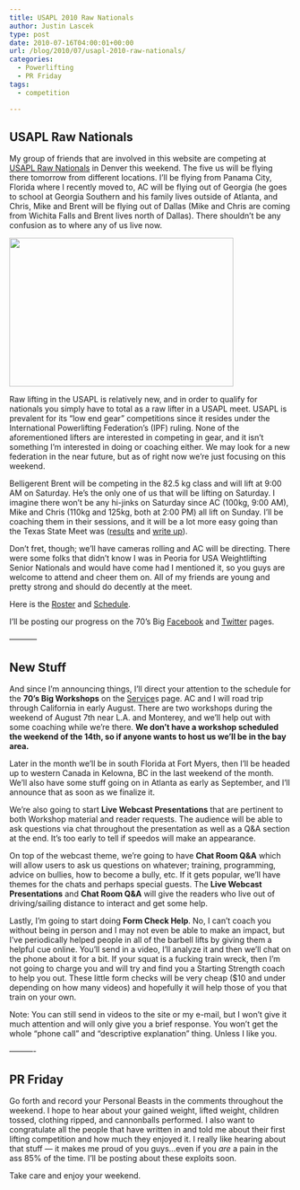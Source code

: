 ```yaml
---
title: USAPL 2010 Raw Nationals
author: Justin Lascek
type: post
date: 2010-07-16T04:00:01+00:00
url: /blog/2010/07/usapl-2010-raw-nationals/
categories:
  - Powerlifting
  - PR Friday
tags:
  - competition

---
```

## USAPL Raw Nationals

My group of friends that are involved in this website are competing at [USAPL Raw Nationals][1] in Denver this weekend. The five us will be flying there tomorrow from different locations. I&#8217;ll be flying from Panama City, Florida where I recently moved to, AC will be flying out of Georgia (he goes to school at Georgia Southern and his family lives outside of Atlanta, and Chris, Mike and Brent will be flying out of Dallas (Mike and Chris are coming from Wichita Falls and Brent lives north of Dallas). There shouldn&#8217;t be any confusion as to where any of us live now.
  

  
[<img data-attachment-id="2296" data-permalink="/blog/2010/07/usapl-2010-raw-nationals/trans/" data-orig-file="/2010/07/trans.gif" data-orig-size="1165,772" data-comments-opened="1" data-image-meta="{&quot;aperture&quot;:&quot;0&quot;,&quot;credit&quot;:&quot;&quot;,&quot;camera&quot;:&quot;&quot;,&quot;caption&quot;:&quot;&quot;,&quot;created_timestamp&quot;:&quot;0&quot;,&quot;copyright&quot;:&quot;&quot;,&quot;focal_length&quot;:&quot;0&quot;,&quot;iso&quot;:&quot;0&quot;,&quot;shutter_speed&quot;:&quot;0&quot;,&quot;title&quot;:&quot;&quot;}" data-image-title="trans" data-image-description="" data-medium-file="/2010/07/trans-400x265.gif" data-large-file="/2010/07/trans-1024x678.gif" src="/2010/07/trans-400x265.gif" alt="" title="trans" width="400" height="265" class="aligncenter size-medium wp-image-2296" srcset="/2010/07/trans-400x265.gif 400w, /2010/07/trans-1024x678.gif 1024w, /2010/07/trans.gif 1165w" sizes="(max-width: 400px) 100vw, 400px" />][2]

Raw lifting in the USAPL is relatively new, and in order to qualify for nationals you simply have to total as a raw lifter in a USAPL meet. USAPL is prevalent for its &#8220;low end gear&#8221; competitions since it resides under the International Powerlifting Federation&#8217;s (IPF) ruling. None of the aforementioned lifters are interested in competing in gear, and it isn&#8217;t something I&#8217;m interested in doing or coaching either. We may look for a new federation in the near future, but as of right now we&#8217;re just focusing on this weekend.
  

  
Belligerent Brent will be competing in the 82.5 kg class and will lift at 9:00 AM on Saturday. He&#8217;s the only one of us that will be lifting on Saturday. I imagine there won&#8217;t be any hi-jinks on Saturday since AC (100kg, 9:00 AM), Mike and Chris (110kg and 125kg, both at 2:00 PM) all lift on Sunday. I&#8217;ll be coaching them in their sessions, and it will be a lot more easy going than the Texas State Meet was ([results][3] and [write up][4]).
  

  
Don&#8217;t fret, though; we&#8217;ll have cameras rolling and AC will be directing. There were some folks that didn&#8217;t know I was in Peoria for USA Weightlifting Senior Nationals and would have come had I mentioned it, so you guys are welcome to attend and cheer them on. All of my friends are young and pretty strong and should do decently at the meet.
  

  
Here is the [Roster][5] and [Schedule][6].
  
I&#8217;ll be posting our progress on the 70&#8217;s Big [Facebook][7] and [Twitter][8] pages.
  
&#8212;&#8212;&#8212;&#8211;
  


## New Stuff

And since I&#8217;m announcing things, I&#8217;ll direct your attention to the schedule for the **70&#8217;s Big Workshops** on the [Service][9]s page. AC and I will road trip through California in early August. There are two workshops during the weekend of August 7th near L.A. and Monterey, and we&#8217;ll help out with some coaching while we&#8217;re there. **We don&#8217;t have a workshop scheduled the weekend of the 14th, so if anyone wants to host us we&#8217;ll be in the bay area.** 
  

  
Later in the month we&#8217;ll be in south Florida at Fort Myers, then I&#8217;ll be headed up to western Canada in Kelowna, BC in the last weekend of the month. We&#8217;ll also have some stuff going on in Atlanta as early as September, and I&#8217;ll announce that as soon as we finalize it.
  

  
We&#8217;re also going to start **Live Webcast Presentations** that are pertinent to both Workshop material and reader requests. The audience will be able to ask questions via chat throughout the presentation as well as a Q&A section at the end. It&#8217;s too early to tell if speedos will make an appearance.
  

  
On top of the webcast theme, we&#8217;re going to have **Chat Room Q&A** which will allow users to ask us questions on whatever; training, programming, advice on bullies, how to become a bully, etc. If it gets popular, we&#8217;ll have themes for the chats and perhaps special guests. The **Live Webcast Presentations** and **Chat Room Q&A** will give the readers who live out of driving/sailing distance to interact and get some help.
  

  
Lastly, I&#8217;m going to start doing **Form Check Help**. No, I can&#8217;t coach you without being in person and I may not even be able to make an impact, but I&#8217;ve periodically helped people in all of the barbell lifts by giving them a helpful cue online. You&#8217;ll send in a video, I&#8217;ll analyze it and then we&#8217;ll chat on the phone about it for a bit. If your squat is a fucking train wreck, then I&#8217;m not going to charge you and will try and find you a Starting Strength coach to help you out. These little form checks will be very cheap ($10 and under depending on how many videos) and hopefully it will help those of you that train on your own.
  
Note: You can still send in videos to the site or my e-mail, but I won&#8217;t give it much attention and will only give you a brief response. You won&#8217;t get the whole &#8220;phone call&#8221; and &#8220;descriptive explanation&#8221; thing. Unless I like you.
  
&#8212;&#8212;&#8212;-
  


## PR Friday

Go forth and record your Personal Beasts in the comments throughout the weekend. I hope to hear about your gained weight, lifted weight, children tossed, clothing ripped, and cannonballs performed. I also want to congratulate all the people that have written in and told me about their first lifting competition and how much they enjoyed it. I really like hearing about that stuff &#8212; it makes me proud of you guys&#8230;even if you _are_ a pain in the ass 85% of the time. I&#8217;ll be posting about these exploits soon.
  
Take care and enjoy your weekend.

 [1]: http://www.rmlccolorado.com/rawnats/rawnats-index.htm
 [2]: /2010/07/trans.gif
 [3]: http://www.usapltexas.org/2009/09/2010TexasStatePowerliftingChampionships.pdf
 [4]: /?p=1613
 [5]: http://www.rmlccolorado.com/rawnats/images/raw%20nats%20roster.pdf
 [6]: http://www.rmlccolorado.com/rawnats/rawnats-schedule.htm
 [7]: http://www.facebook.com/pages/70s-Big/377258928677
 [8]: http://twitter.com/70sbig
 [9]: /?page_id=1415
